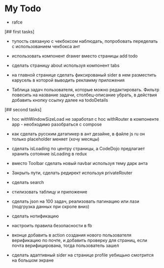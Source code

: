 # My Todo #  

- rafce

[## first tasks]

- тупость связаную с чекбоксом наблюдать, попробовать переделать с использованием чекбокса ант

- использовать компонент drawer вместо страницы add todo

- сделать страницу about используя компонент tabs

- на главной странице сделать фиксированый sider в нем разместить карусель в которой выводить рекламму приложения

- Таблица задач пользователя, которые можно редактировать. Фильтр повесить на название задачи, столбец-описание убрать, в действия добавить кнопку ссылку далее на todoDetails

[## second tasks]

- hoc withWindowSizeLoad не заработал с hoc withRouter в компоненте app - необходимо разобраться с compose

- как сделать русским датапикер в ант дезайне, в файле js ru он только placeholder меняет (хочу месяцы)

- сделать isLoading по центру страницы, а CodeDojo предлагает хранить сотояние isLoading в redux

- вместо Toolbar сделать  новый navbar используя тему дарк анта

- Закрыть пути, сделать редирект используя privateRouter

- сделать search

- стилизовать таблицу и приложение

- сделать json на 100 задач, реализовать пагинацию или лази (подгрузка данных при скроле вниз)

- сделать нотификацию

- настроить правила безопасности в fb

- вконце добавить в action создания нового пользователя верификацию по почте, и добавить проверку для страниц, если почта верифицирована, тогда пользователь зашел

- сделать адаптивный sider на странице profile уебищьно смотрится на большом экране